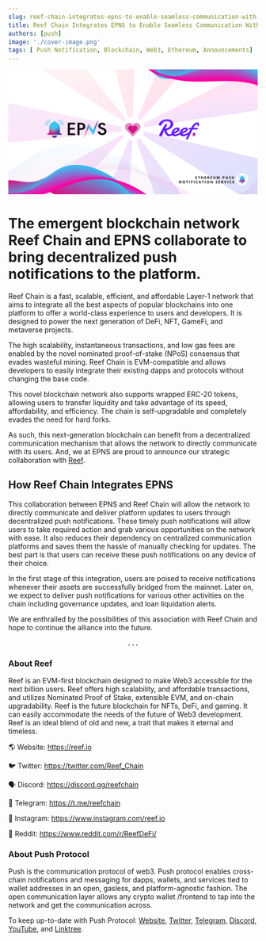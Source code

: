 ```yaml
---
slug: reef-chain-integrates-epns-to-enable-seamless-communication-with-users
title: Reef Chain Integrates EPNS to Enable Seamless Communication With Users
authors: [push]
image: './cover-image.png'
tags: [ Push Notification, Blockchain, Web3, Ethereum, Announcements]
---
```


![Cover image of Reef Chain Integrates EPNS to Enable Seamless Communication With Users](./cover-image.png)

<!--customheaderpoint-->
# The emergent blockchain network Reef Chain and EPNS collaborate to bring decentralized push notifications to the platform.<br/>

Reef Chain is a fast, scalable, efficient, and affordable Layer-1 network that aims to integrate all the best aspects of popular blockchains into one platform to offer a world-class experience to users and developers. It is designed to power the next generation of DeFi, NFT, GameFi, and metaverse projects.

<!--truncate-->

The high scalability, instantaneous transactions, and low gas fees are enabled by the novel nominated proof-of-stake (NPoS) consensus that evades wasteful mining. Reef Chain is EVM-compatible and allows developers to easily integrate their existing dapps and protocols without changing the base code.

This novel blockchain network also supports wrapped ERC-20 tokens, allowing users to transfer liquidity and take advantage of its speed, affordability, and efficiency. The chain is self-upgradable and completely evades the need for hard forks.

As such, this next-generation blockchain can benefit from a decentralized communication mechanism that allows the network to directly communicate with its users. And, we at EPNS are proud to announce our strategic collaboration with [Reef](https://medium.com/u/4f1649b3658b?source=post_page-----f5e80bb632ff--------------------------------).

## How Reef Chain Integrates EPNS
This collaboration between EPNS and Reef Chain will allow the network to directly communicate and deliver platform updates to users through decentralized push notifications. These timely push notifications will allow users to take required action and grab various opportunities on the network with ease. It also reduces their dependency on centralized communication platforms and saves them the hassle of manually checking for updates. The best part is that users can receive these push notifications on any device of their choice.

In the first stage of this integration, users are poised to receive notifications whenever their assets are successfully bridged from the mainnet. Later on, we expect to deliver push notifications for various other activities on the chain including governance updates, and loan liquidation alerts.

We are enthralled by the possibilities of this association with Reef Chain and hope to continue the alliance into the future.

<center><b>.  .  .</b></center>

### About Reef
Reef is an EVM-first blockchain designed to make Web3 accessible for the next billion users. Reef offers high scalability, and affordable transactions, and utilizes Nominated Proof of Stake, extensible EVM, and on-chain upgradability. Reef is the future blockchain for NFTs, DeFi, and gaming. It can easily accommodate the needs of the future of Web3 development. Reef is an ideal blend of old and new, a trait that makes it eternal and timeless.

🌎 Website: https://reef.io

🐦 Twitter: https://twitter.com/Reef_Chain

🗣 Discord: https://discord.gg/reefchain

💬 Telegram: https://t.me/reefchain

📸 Instagram: https://www.instagram.com/reef.io

🤖 Reddit: https://www.reddit.com/r/ReefDeFi/



### About Push Protocol

Push is the communication protocol of web3. Push protocol enables cross-chain notifications and messaging for dapps, wallets, and services tied to wallet addresses in an open, gasless, and platform-agnostic fashion. The open communication layer allows any crypto wallet /frontend to tap into the network and get the communication across.

To keep up-to-date with Push Protocol: [Website](https://push.org/), [Twitter](https://twitter.com/pushprotocol), [Telegram](https://t.me/epnsproject), [Discord](https://discord.gg/pushprotocol), [YouTube](https://www.youtube.com/c/EthereumPushNotificationService), and [Linktree](https://linktr.ee/pushprotocol).
